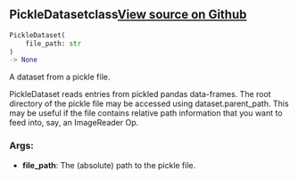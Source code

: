 ## PickleDataset<span class="tag">class</span><a class="sourcelink" href=https://github.com/fastestimator/fastestimator/blob/r1.0/fastestimator/dataset/pickle_dataset.py/#L22-L35>View source on Github</a>
```python
PickleDataset(
	file_path: str
)
-> None
```
A dataset from a pickle file.

PickleDataset reads entries from pickled pandas data-frames. The root directory of the pickle file may be accessed
using dataset.parent_path. This may be useful if the file contains relative path information that you want to feed
into, say, an ImageReader Op.


<h3>Args:</h3>


* **file_path**: The (absolute) path to the pickle file.

